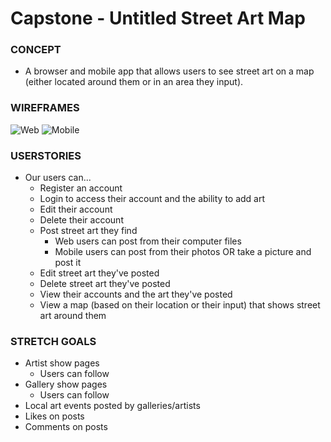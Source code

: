 # Capstone - Untitled Street Art Map

### CONCEPT
* A browser and mobile app that allows users to see street art on a map (either located around them or in an area they input). 

### WIREFRAMES
![Web](https://i.imgur.com/OdYBCuy.jpg)
![Mobile](https://i.imgur.com/TsgqRvW.jpg)

### USERSTORIES
* Our users can...
	* Register an account
	* Login to access their account and the ability to add art
	* Edit their account
	* Delete their account 
	* Post street art they find 
		* Web users can post from their computer files
		* Mobile users can post from their photos OR take a picture and post it
	* Edit street art they've posted
	* Delete street art they've posted
	* View their accounts and the art they've posted
	* View a map (based on their location or their input) that shows street art around them

### STRETCH GOALS
* Artist show pages
	* Users can follow 
* Gallery show pages
	* Users can follow
* Local art events posted by galleries/artists
* Likes on posts
* Comments on posts 
	
